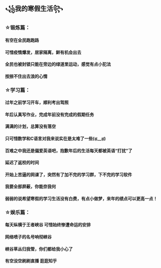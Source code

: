 
## ꧁我的寒假生活꧂

### ☆锻炼篇：
#### 
#### 有空在全民跑跑路
#### 可惜疫情爆发，居家隔离，鲜有机会出去
#### 全民也被封锁只能在旁边的绿道里运动，感觉有点小犯法
#### 按捺不住出去浪的心情


### ☆学习篇：
#### 过年之前学习开车，顺利考出驾照
#### 年后认真写作业，完成年前没有完成的假期任务
#### 满满的计划，总算没有落空
#### 只可惜数学和C语言对我来说实在是太难了一些(ಥ﹏ಥ)
#### 百难之中我还是偏爱英语吧，抱歉年后的生活每天都被英语“打扰”了
#### 延迟了返校的时间
#### 开始上苦逼的网课了，突然有了加不完的学习群，下不完的学习软件
#### 我要全部屏蔽，你能奈我何
  
####  弱弱的说希望寒假的学习生活没有白费，有点小做梦，来年的绩点可以更高一点！  

### ☆娱乐篇：
#### 每天纵横于王者峡谷 可惜始终惨遭命运的安排
#### 网络喷子的名号响彻峡谷
#### 峡谷草丛归我管，你们都给我小心了
#### 有空没空刷刷直播 逛逛知乎
